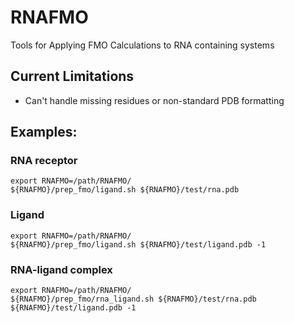 # RNAFMO
Tools for Applying FMO Calculations to RNA containing systems

## Current Limitations
- Can't handle missing residues or non-standard PDB formatting

## Examples:

### RNA receptor
```
export RNAFMO=/path/RNAFMO/
${RNAFMO}/prep_fmo/ligand.sh ${RNAFMO}/test/rna.pdb
```

### Ligand
```
export RNAFMO=/path/RNAFMO/
${RNAFMO}/prep_fmo/ligand.sh ${RNAFMO}/test/ligand.pdb -1
```

### RNA-ligand complex
```
export RNAFMO=/path/RNAFMO/
${RNAFMO}/prep_fmo/rna_ligand.sh ${RNAFMO}/test/rna.pdb ${RNAFMO}/test/ligand.pdb -1
```